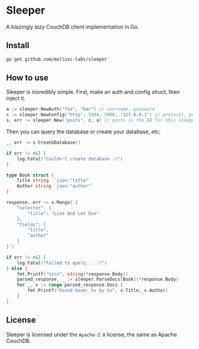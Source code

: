 # Sleeper

A blazingly <i>lazy</i> CouchDB client implementation in Go.

## Install

```bash
go get github.com/mollusc-labs/sleeper
```

## How to use

Sleeper is incredibly simple. First, make an auth and config struct,
then inject it.

```go
a := sleeper.NewAuth("foo", "bar") // username, password
c := sleeper.NewConfig("http", 5984, 5000, "127.0.0.1") // protocol, port, timeout, host
s, err := sleeper.New("posts", c, a) // posts is the DB for this sleeper instance
```

Then you can query the database or create your database, etc:

```go
_, err := s.CreateDatabase()

if err != nil {
    log.Fatal("Couldn't create database :(")
}
```

```go
type Book struct {
    Title string  `json:"title"`
    Author string `json:"author"`
}

response, err := s.Mango(`{
    "selector": {
        "title": "Live And Let Die"
    },
    "fields": [
        "title",
        "author"
    ]
}`)

if err != nil {
    log.Fatal("Failed to query... :(")
} else {
    fmt.Printf("%s\n", string(*response.Body))
    parsed_response, _ := sleeper.ParseDocs[Book](*response.Body)
    for _, v := range parsed_response.Docs {
        fmt.Printf("Found book: %v by %v", v.Title, v.Author)
    }
}
```

## License

Sleeper is licensed under the `Apache-2.0` license, the same as Apache CouchDB.

